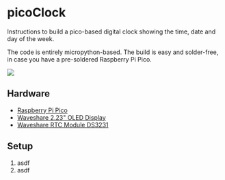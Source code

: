 
picoClock
========================
Instructions to build a pico-based digital clock showing the time, date and day of the week.

The code is entirely micropython-based. The build is easy and solder-free, in case you have a pre-soldered Raspberry Pi Pico.

[![](https://i.imgur.com/SM2zNi8.png?raw=true)](https://i.imgur.com/SM2zNi8.png)


## Hardware
+ [Raspberry Pi Pico](https://www.raspberrypi.com/products/raspberry-pi-pico/)
+ [Waveshare 2.23" OLED Display](https://www.waveshare.com/pico-oled-2.23.htm)
+ [Waveshare RTC Module DS3231](https://www.waveshare.com/pico-rtc-ds3231.htm)


## Setup
1. asdf
2. asdf

